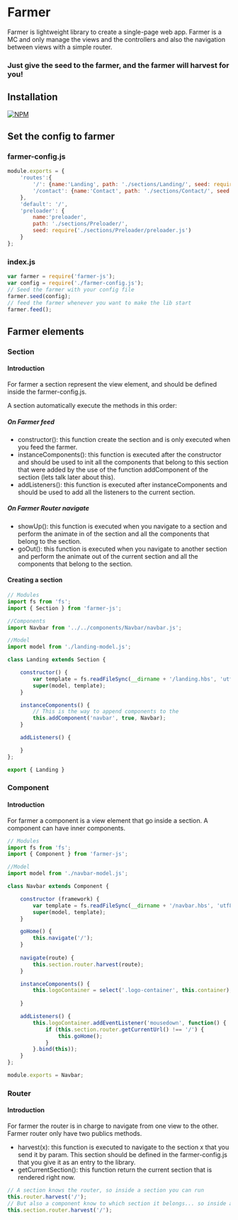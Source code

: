 # Farmer
Farmer is lightweight library to create a single-page web app. Farmer is a MC and only manage the views and the controllers and also the navigation between views with a simple router.


### Just give the seed to the farmer, and the farmer will harvest for you!

## Installation 

[![NPM](https://nodei.co/npm/farmer-js.png)](https://www.npmjs.com/package/farmer-js)

## Set the config to farmer

### farmer-config.js
```js
module.exports = {
	'routes':{
		'/': {name:'Landing', path: './sections/Landing/', seed: require('./sections/Landing/landing.js') },
		'/contact': {name:'Contact', path: './sections/Contact/', seed: require('./sections/Contact/contact.js') }
	},
	'default': '/',
	'preloader': {
		name:'preloader', 
		path: './sections/Preloader/', 
		seed: require('./sections/Preloader/preloader.js')
	}
};
```
### index.js
```js
var farmer = require('farmer-js');
var config = require('./farmer-config.js');
// Seed the farmer with your config file
farmer.seed(config);
// feed the farmer whenever you want to make the lib start
farmer.feed();
```
## Farmer elements

### Section
#### Introduction
For farmer a section represent the view element, and should be defined inside the farmer-config.js.

A section automatically execute the methods in this order:

##### On Farmer feed
-  constructor(): this function create the section and is only executed when you feed the farmer.
-  instanceComponents():  this function is executed after the constructor and should be used to init all the components that belong to this section that were added by the use of the function addComponent of the section (lets talk later about this).
-  addListeners(): this function is executed after instanceComponents and should be used to add all the listeners to the current section.

##### On Farmer Router navigate
-  showUp(): this function is executed when you navigate to a section and perform the animate in of the section and all the components that belong to the section.
-  goOut(): this function is executed when you navigate to another section and perform the animate out of the current section and all the components that belong to the section.

#### Creating a section
```js
// Modules
import fs from 'fs';
import { Section } from 'farmer-js';

//Components
import Navbar from '../../components/Navbar/navbar.js';

//Model
import model from './landing-model.js';

class Landing extends Section {

    constructor() {
        var template = fs.readFileSync(__dirname + '/landing.hbs', 'utf8');
        super(model, template);
    }

	instanceComponents() {
		// This is the way to append components to the 
   		this.addComponent('navbar', true, Navbar);
	}

	addListeners() {

	}
};

export { Landing }

```

### Component
#### Introduction
For farmer a component is a view element that go inside a section.
A component can have inner components.

```js
// Modules
import fs from 'fs';
import { Component } from 'farmer-js';

//Model
import model from './navbar-model.js';

class Navbar extends Component {

    constructor (framework) {
        var template = fs.readFileSync(__dirname + '/navbar.hbs', 'utf8');
        super(model, template);
    }

    goHome() {
        this.navigate('/');
    }
    
    navigate(route) {
        this.section.router.harvest(route);
    }

    instanceComponents() {
        this.logoContainer = select('.logo-container', this.container);
    
    }

    addListeners() {
        this.logoContainer.addEventListener('mousedown', function() {
            if (this.section.router.getCurrentUrl() !== '/') {
                this.goHome();
            }
        }.bind(this));
    }
};

module.exports = Navbar;
```

### Router
#### Introduction
For farmer the router is in charge to navigate from one view to the other.
Farmer router only have two publics methods.
-  harvest(x): this function is executed to navigate to the section x that you send it by param. This section should be defined in the farmer-config.js that you give it as an entry to the library.
-  getCurrentSection():  this function return the current section that is rendered right now.

```js
// A section knows the router, so inside a section you can run 
this.router.harvest('/');
// But also a component know to which section it belongs... so inside a component this is valid to
this.section.router.harvest('/');

```

